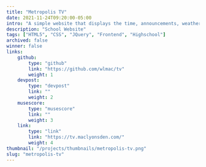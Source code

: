 ```yaml
---
title: "Metropolis TV"
date: 2021-11-24T09:20:00-05:00
intro: "A simple website that displays the time, announcements, weather, and schedule on the TV outside the office."
description: "School Website"
tags: ["HTML5", "CSS", "JQuery", "Frontend", "Highschool"]
archived: false
winner: false
links: 
    github: 
        type: "github"
        link: "https://github.com/wlmac/tv"
        weight: 1
    devpost:
        type: "devpost"
        link: ""
        weight: 2
    musescore:
        type: "musescore"
        link: ""
        weight: 3
    link:
        type: "link"
        link: "https://tv.maclyonsden.com/"
        weight: 4
thumbnail: "/projects/thumbnails/metropolis-tv.png"
slug: "metropolis-tv"
---
```


